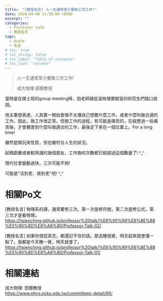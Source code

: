 ```yaml
---
title:  "[教授名言] 人一生通常至少要換三次工作!"
date: 2024-04-06 11:30:00 +0800
excerpt: ""
categories: 
  - Professor talk
  - 教授名言
tags:
  - Quote
  - 名言
# toc: true
# toc_sticky: false
# toc_label: "Table of contents"
# toc_icon: "columns"
---
```


> 人一生通常至少要換三次工作!
>
> 成大物理 田聰教授

當時是在碩士班的group meeting時，田老師跟低溫物理實驗室的研究生們隨口說說。

他主要想表達，人其實一開始會搞不太懂自己想要什麼工作，或者什麼叫做合適的工作。因此，換工作很正常。但換工作的過程，有可能是痛苦的，在經歷過一些痛苦後，才會體會到什麼叫做適合的工作，最後定下來在一個位置上。For a long time!

雖然是開玩笑性質，但也蠻符合人生的狀況。

起碼獻慶或者較熟識的幾個朋友，工作換的次數都已經超過這個數量了! ^_^

現代社會變動過快，三次可能不夠!

可能是"活到老、換到老"吧! ^_^

# 相關Po文

[教授名言] 物理系的課，通常要修三次。第一次是修符號，第二次是修公式，第三次才是看物理。  
<https://hsienching.github.io/professor%20talk/%E6%95%99%E6%8E%88%E5%90%8D%E8%A8%80/Professor-Talk-02/>

[教授名言] 如果你很認真念，都還記不住的話。那去睡個覺，明天起來就會懂一點了。我都是今天睡一覺，明天就會了。  
<https://hsienching.github.io/professor%20talk/%E6%95%99%E6%8E%88%E5%90%8D%E8%A8%80/Professor-Talk-01/>

# 相關連結

成大物理: 田聰教授  
<https://www.phys.ncku.edu.tw/committees-detail/95/>  
